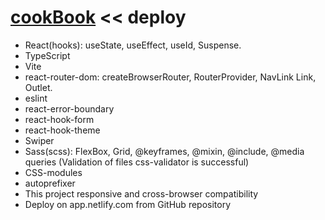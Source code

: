 # [cookBook](https://cb-recipes.netlify.app/) << deploy

- React(hooks): useState, useEffect, useId, Suspense.
- TypeScript
- Vite
- react-router-dom: createBrowserRouter, RouterProvider, NavLink Link, Outlet.
- eslint
- react-error-boundary
- react-hook-form
- react-hook-theme
- Swiper
- Sass(scss): FlexBox, Grid, @keyframes, @mixin, @include, @media queries (Validation of files css-validator is successful)
- CSS-modules
- autoprefixer
- This project responsive and cross-browser сompatibility
- Deploy on app.netlify.com from GitHub repository
